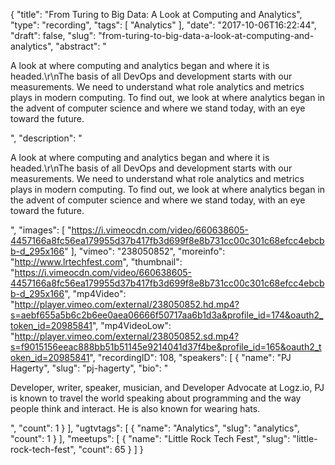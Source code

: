 {
  "title": "From Turing to Big Data: A Look at Computing and Analytics",
  "type": "recording",
  "tags": [
    "Analytics"
  ],
  "date": "2017-10-06T16:22:44",
  "draft": false,
  "slug": "from-turing-to-big-data-a-look-at-computing-and-analytics",
  "abstract": "<p>A look at where computing and analytics began and where it is headed.\r\nThe basis of all DevOps and development starts with our measurements. We need to understand what role analytics and metrics plays in modern computing. To find out, we look at where analytics began in the advent of computer science and where we stand today, with an eye toward the future.</p>",
  "description": "<p>A look at where computing and analytics began and where it is headed.\r\nThe basis of all DevOps and development starts with our measurements. We need to understand what role analytics and metrics plays in modern computing. To find out, we look at where analytics began in the advent of computer science and where we stand today, with an eye toward the future.</p>",
  "images": [
    "https://i.vimeocdn.com/video/660638605-4457166a8fc56ea179955d37b417fb3d699f8e8b731cc00c301c68efcc4ebcbb-d_295x166"
  ],
  "vimeo": "238050852",
  "moreinfo": "http://www.lrtechfest.com",
  "thumbnail": "https://i.vimeocdn.com/video/660638605-4457166a8fc56ea179955d37b417fb3d699f8e8b731cc00c301c68efcc4ebcbb-d_295x166",
  "mp4Video": "http://player.vimeo.com/external/238050852.hd.mp4?s=aebf655a5b6c2b6ee0aea06666f50717aa6b1d3a&profile_id=174&oauth2_token_id=20985841",
  "mp4VideoLow": "http://player.vimeo.com/external/238050852.sd.mp4?s=f9015156eeac888bb51b51145e9214041d37f4be&profile_id=165&oauth2_token_id=20985841",
  "recordingID": 108,
  "speakers": [
    {
      "name": "PJ Hagerty",
      "slug": "pj-hagerty",
      "bio": "<p>Developer, writer, speaker, musician, and Developer Advocate at Logz.io, PJ is known to travel the world speaking about programming and the way people think and interact. He is also known for wearing hats.</p>",
      "count": 1
    }
  ],
  "ugtvtags": [
    {
      "name": "Analytics",
      "slug": "analytics",
      "count": 1
    }
  ],
  "meetups": [
    {
      "name": "Little Rock Tech Fest",
      "slug": "little-rock-tech-fest",
      "count": 65
    }
  ]
}